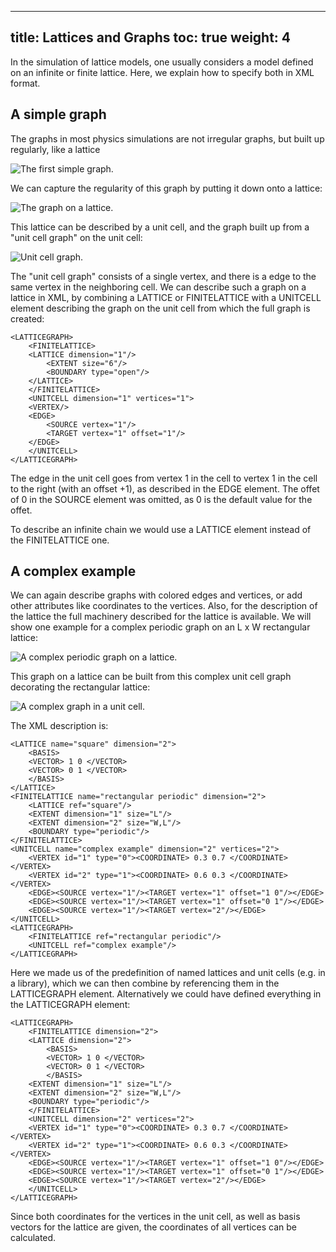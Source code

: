 
---
title: Lattices and Graphs
toc: true
weight: 4
---

In the simulation of lattice models, one usually considers a model defined on an infinite or finite lattice. Here, we explain how to specify both in XML format.

## A simple graph

The graphs in most physics simulations are not irregular graphs, but built up regularly, like a lattice

![The first simple graph.](../figs/tutoriallatticehowtolatticegraph1.gif)

We can capture the regularity of this graph by putting it down onto a lattice:

![The graph on a lattice.](../figs/tutoriallatticehowtolatticegraph2.gif)

This lattice can be described by a unit cell, and the graph built up from a "unit cell graph" on the unit cell:

![Unit cell graph.](../figs/tutoriallatticehowtolatticegraph3.gif)

The "unit cell graph" consists of a single vertex, and there is a edge to the same vertex in the neighboring cell. We can describe such a graph on a lattice in XML, by combining a LATTICE or FINITELATTICE with a UNITCELL element describing the graph on the unit cell from which the full graph is created:

    <LATTICEGRAPH>
        <FINITELATTICE>
        <LATTICE dimension="1"/>
            <EXTENT size="6"/>
            <BOUNDARY type="open"/>
        </LATTICE>
        </FINITELATTICE>
        <UNITCELL dimension="1" vertices="1">
        <VERTEX/>
        <EDGE>
            <SOURCE vertex="1"/>
            <TARGET vertex="1" offset="1"/>
        </EDGE>
        </UNITCELL>
    </LATTICEGRAPH>
  
The edge in the unit cell goes from vertex 1 in the cell to vertex 1 in the cell to the right (with an offset +1), as described in the EDGE element. The offet of 0 in the SOURCE element was omitted, as 0 is the default value for the offet.

To describe an infinite chain we would use a LATTICE element instead of the FINITELATTICE one.

## A complex example

We can again describe graphs with colored edges and vertices, or add other attributes like coordinates to the vertices. Also, for the description of the lattice the full machinery described for the lattice is available. We will show one example for a complex periodic graph on an L x W rectangular lattice:

![A complex periodic graph on a lattice.](../figs/tutoriallatticehowtolatticegraph4.jpg)

This graph on a lattice can be built from this complex unit cell graph decorating the rectangular lattice:

![A complex graph in a unit cell.](../figs/tutoriallatticehowtolatticegraph5.jpg)

The XML description is:

    <LATTICE name="square" dimension="2">
        <BASIS>
        <VECTOR> 1 0 </VECTOR>
        <VECTOR> 0 1 </VECTOR>
        </BASIS>
    </LATTICE>
    <FINITELATTICE name="rectangular periodic" dimension="2">
        <LATTICE ref="square"/>
        <EXTENT dimension="1" size="L"/>
        <EXTENT dimension="2" size="W,L"/>
        <BOUNDARY type="periodic"/>
    </FINITELATTICE>
    <UNITCELL name="complex example" dimension="2" vertices="2">
        <VERTEX id="1" type="0"><COORDINATE> 0.3 0.7 </COORDINATE></VERTEX>
        <VERTEX id="2" type="1"><COORDINATE> 0.6 0.3 </COORDINATE></VERTEX>
        <EDGE><SOURCE vertex="1"/><TARGET vertex="1" offset="1 0"/></EDGE>
        <EDGE><SOURCE vertex="1"/><TARGET vertex="1" offset="0 1"/></EDGE>
        <EDGE><SOURCE vertex="1"/><TARGET vertex="2"/></EDGE>
    </UNITCELL>
    <LATTICEGRAPH>
        <FINITELATTICE ref="rectangular periodic"/>
        <UNITCELL ref="complex example"/>
    </LATTICEGRAPH>
    
Here we made us of the predefinition of named lattices and unit cells (e.g. in a library), which we can then combine by referencing them in the LATTICEGRAPH element. Alternatively we could have defined everything in the LATTICEGRAPH element:

    <LATTICEGRAPH>
        <FINITELATTICE dimension="2">
        <LATTICE dimension="2">
            <BASIS>
            <VECTOR> 1 0 </VECTOR>
            <VECTOR> 0 1 </VECTOR>
            </BASIS>
        <EXTENT dimension="1" size="L"/>
        <EXTENT dimension="2" size="W,L"/>
        <BOUNDARY type="periodic"/>
        </FINITELATTICE>
        <UNITCELL dimension="2" vertices="2">
        <VERTEX id="1" type="0"><COORDINATE> 0.3 0.7 </COORDINATE></VERTEX>
        <VERTEX id="2" type="1"><COORDINATE> 0.6 0.3 </COORDINATE></VERTEX>
        <EDGE><SOURCE vertex="1"/><TARGET vertex="1" offset="1 0"/></EDGE>
        <EDGE><SOURCE vertex="1"/><TARGET vertex="1" offset="0 1"/></EDGE>
        <EDGE><SOURCE vertex="1"/><TARGET vertex="2"/></EDGE>
        </UNITCELL>
    </LATTICEGRAPH>
  
Since both coordinates for the vertices in the unit cell, as well as basis vectors for the lattice are given, the coordinates of all vertices can be calculated.

  

